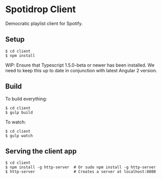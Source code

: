 # Spotidrop Client

Democratic playlist client for Spotify.

## Setup

    $ cd client
    $ npm install

WIP: Ensure that Typescript 1.5.0-beta or newer has been installed. We need to keep this up to date in conjunction with latest Angular 2 version.

## Build

To build everything:

    $ cd client
    $ gulp build

To watch:

    $ cd client
    $ gulp watch

## Serving the client app

    $ cd client
    $ npm install -g http-server  # Or sudo npm install -g http-server
    $ http-server                 # Creates a server at localhost:8080